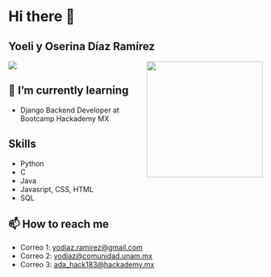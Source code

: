 # Hi there 👋

## Yoeli y Oserina Díaz Ramírez
![](https://visitor-badge.glitch.me/badge?page_id=Yoeli15.Yoeli15)
<img align='right' src="https://uxwing.com/wp-content/themes/uxwing/download/education-school/computer-internet-woman-icon.png" width="230">

## 🌱 I’m currently learning
- Django Backend Developer at Bootcamp Hackademy MX

## Skills
- Python
- C
- Java
- Javasript, CSS, HTML
- SQL

## 📫 How to reach me
- Correo 1: yodiaz.ramirez@gmail.com
- Correo 2: yodiaz@comunidad.unam.mx
- Correo 3: ada_hack183@hackademy.mx
<!--
**Yoeli15/Yoeli15** is a ✨ _special_ ✨ repository because its `README.md` (this file) appears on your GitHub profile.

Here are some ideas to get you started:

- 🔭 I’m currently working on ...

- 👯 I’m looking to collaborate on ...
- 🤔 I’m looking for help with ...
- 💬 Ask me about ...

- 😄 Pronouns: ...
- ⚡ Fun fact: ...
-->

